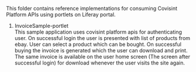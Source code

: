 This folder contains reference implementations for consuming Covisint Platform APIs using portlets on Liferay portal.
<ol>
  <li>InvoiceSample-portlet</li>
    <div>
    This sample application  uses covisint platform apis for authenticating user. On successful login the user is 
    presented with list of products from ebay. User can select a product which can be bought. On successful buying
    the invoice is generated which the user can download and print. The same invoice is available on the user home screen
    (The screen after successful login) for download whenever the user visits the site again.
    </div>
</ol>
